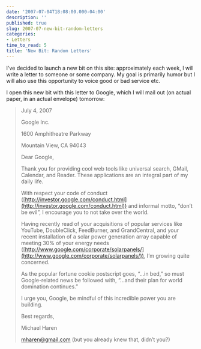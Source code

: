 ```yaml
---
date: '2007-07-04T18:08:00.000-04:00'
description: ''
published: true
slug: 2007-07-new-bit-random-letters
categories:
- Letters
time_to_read: 5
title: 'New Bit: Random Letters'
---
```


I've decided to launch a new bit on this site: approximately each week, I will write a letter to someone or some company. My goal is primarily humor but I will also use this opportunity to voice good or bad service etc.

I open this new bit with this letter to Google, which I will mail out (on actual paper, in an actual envelope) tomorrow:

<blockquote>July 4, 2007

Google Inc.

1600 Amphitheatre Parkway

Mountain View, CA 94043

Dear Google,

Thank you for providing cool web tools like universal search, GMail, Calendar, and Reader. These applications are an integral part of my daily life.

With respect your code of conduct ([http://investor.google.com/conduct.html](http://investor.google.com/conduct.html)) and informal motto, “don’t be evil”, I encourage you to not take over the world.

Having recently read of your acquisitions of popular services like YouTube, DoubleClick, FeedBurner, and GrandCentral, and your recent installation of a solar power generation array capable of meeting 30% of your energy needs ([http://www.google.com/corporate/solarpanels/](http://www.google.com/corporate/solarpanels/)), I’m growing quite concerned.

As the popular fortune cookie postscript goes, “…in bed,” so must Google-related news be followed with, “…and their plan for world domination continues.”

I urge you, Google, be mindful of this incredible power you are building.

Best regards,

Michael Haren

mharen@gmail.com (but you already knew that, didn’t you?)</blockquote>